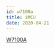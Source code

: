 ```yaml
---
id: w7100a
title: iMCU
date: 2020-04-21
---
```


[W7100A](https://www.wiznet.io/product-item/w7100a/)
